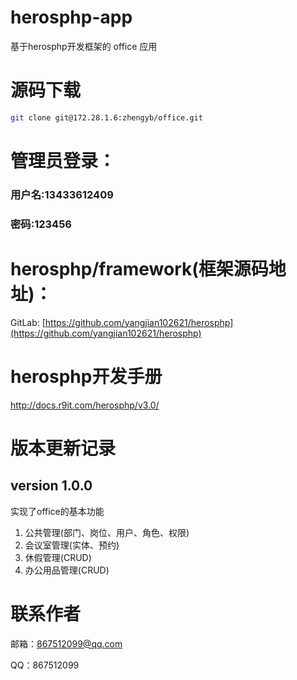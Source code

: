 herosphp-app
====
基于herosphp开发框架的 office 应用

源码下载
=====
```bash
git clone git@172.28.1.6:zhengyb/office.git

```

管理员登录：
=======
### 用户名:13433612409
### 密码:123456



herosphp/framework(框架源码地址)：
====

GitLab: [https://github.com/yangjian102621/herosphp](https://github.com/yangjian102621/herosphp)

herosphp开发手册
========
http://docs.r9it.com/herosphp/v3.0/

版本更新记录
======

## version 1.0.0
实现了office的基本功能
1. 公共管理(部门、岗位、用户、角色、权限)
2. 会议室管理(实体、预约)
3. 休假管理(CRUD)
4. 办公用品管理(CRUD)

联系作者
=====
邮箱：<a href="mailto:867512099@qq.com">867512099@qq.com</a>

QQ：867512099

<br />

